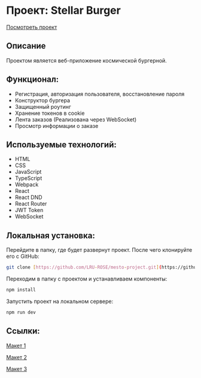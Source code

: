 # Проект: Stellar Burger

[Посмотреть проект](https://lru-rose.github.io/react-burger/)

## Описание
Проектом является веб-приложение космической бургерной.

## Функционал:

  * Регистрация, авторизация пользователя, восстановление пароля
  * Конструктор бургера
  * Защищенный роутинг
  * Хранение токенов в cookie
  * Лента заказов (Реализована через WebSocket)
  * Просмотр информации о заказе

## Используемые технологий:
  * HTML
  * CSS
  * JavaScript
  * TypeScript
  * Webpack
  * React
  * React DND
  * React Router
  * JWT Token
  * WebSocket

## Локальная установка:

Перейдите в папку, где будет развернут проект. После чего клонируйте его с GitHub:
```sh
git clone [https://github.com/LRU-ROSE/mesto-project.git](https://github.com/LRU-ROSE/react-burger.git)
```

Переходим в папку с проектом и устанавливаем компоненты:
```sh
npm install
```

Запустить проект на локальном сервере:
```sh
npm run dev
```
## Ссылки:

[Макет 1](https://www.figma.com/file/ocw9a6hNGeAejl4F3G9fp8/React-_-%D0%9F%D1%80%D0%BE%D0%B5%D0%BA%D1%82%D0%BD%D1%8B%D0%B5-%D0%B7%D0%B0%D0%B4%D0%B0%D1%87%D0%B8-(3-%D0%BC%D0%B5%D1%81%D1%8F%D1%86%D0%B0)_external_link?type=design&node-id=0-1&mode=design)

[Макет 2](https://www.figma.com/file/ocw9a6hNGeAejl4F3G9fp8/React-_-%D0%9F%D1%80%D0%BE%D0%B5%D0%BA%D1%82%D0%BD%D1%8B%D0%B5-%D0%B7%D0%B0%D0%B4%D0%B0%D1%87%D0%B8-(3-%D0%BC%D0%B5%D1%81%D1%8F%D1%86%D0%B0)_external_link?type=design&node-id=2973-2131&mode=design)

[Макет 3](https://www.figma.com/file/ocw9a6hNGeAejl4F3G9fp8/React-_-%D0%9F%D1%80%D0%BE%D0%B5%D0%BA%D1%82%D0%BD%D1%8B%D0%B5-%D0%B7%D0%B0%D0%B4%D0%B0%D1%87%D0%B8-(3-%D0%BC%D0%B5%D1%81%D1%8F%D1%86%D0%B0)_external_link?type=design&node-id=6291-2799&mode=design)
